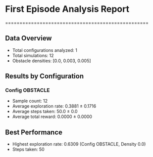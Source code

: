 # First Episode Analysis Report
==================================================

## Data Overview
- Total configurations analyzed: 1
- Total simulations: 12
- Obstacle densities: [0.0, 0.003, 0.005]

## Results by Configuration
### Config OBSTACLE
- Sample count: 12
- Average exploration rate: 0.3881 ± 0.1716
- Average steps taken: 50.0 ± 0.0
- Average total reward: 0.0000 ± 0.0000

## Best Performance
- Highest exploration rate: 0.6309 (Config OBSTACLE, Density 0.0)
- Steps taken: 50

